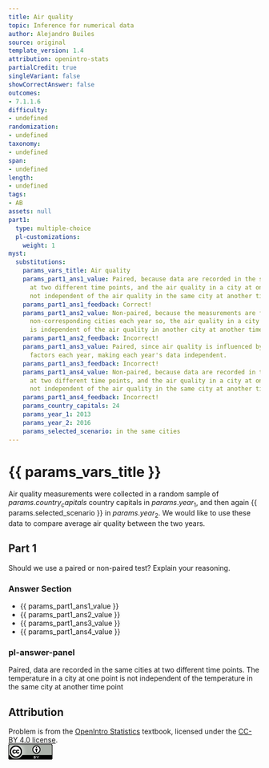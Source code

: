 ```yaml
---
title: Air quality
topic: Inference for numerical data
author: Alejandro Builes
source: original
template_version: 1.4
attribution: openintro-stats
partialCredit: true
singleVariant: false
showCorrectAnswer: false
outcomes:
- 7.1.1.6
difficulty:
- undefined
randomization:
- undefined
taxonomy:
- undefined
span:
- undefined
length:
- undefined
tags:
- AB
assets: null
part1:
  type: multiple-choice
  pl-customizations:
    weight: 1
myst:
  substitutions:
    params_vars_title: Air quality
    params_part1_ans1_value: Paired, because data are recorded in the same cities
      at two different time points, and the air quality in a city at one point is
      not independent of the air quality in the same city at another time point.
    params_part1_ans1_feedback: Correct!
    params_part1_ans2_value: Non-paired, because the measurements are from different,
      non-corresponding cities each year so, the air quality in a city at one point
      is independent of the air quality in another city at another time point.
    params_part1_ans2_feedback: Incorrect!
    params_part1_ans3_value: Paired, since air quality is influenced by many varying
      factors each year, making each year's data independent.
    params_part1_ans3_feedback: Incorrect!
    params_part1_ans4_value: Non-paired, because data are recorded in the same cities
      at two different time points, and the air quality in a city at one point is
      not independent of the air quality in the same city at another time point.
    params_part1_ans4_feedback: Incorrect!
    params_country_capitals: 24
    params_year_1: 2013
    params_year_2: 2016
    params_selected_scenario: in the same cities
---
```

# {{ params_vars_title }}
Air quality measurements were collected in a random sample of ${{ params.country_capitals }}$ country capitals in ${{ params.year_1 }}$, and then again {{ params.selected_scenario }} in ${{ params.year_2 }}$. We would like to use these data to compare average air quality between the two years.

## Part 1

Should we use a paired or non-paired test? Explain your reasoning.

### Answer Section

- {{ params_part1_ans1_value }}
- {{ params_part1_ans2_value }}
- {{ params_part1_ans3_value }}
- {{ params_part1_ans4_value }}

### pl-answer-panel

Paired, data are recorded in the same cities at two different time points. The temperature in a city at one point is not independent of the temperature in the same city at another time point

## Attribution

Problem is from the [OpenIntro Statistics](https://openintro.org/book/os/) textbook, licensed under the [CC-BY 4.0 license](https://creativecommons.org/licenses/by/4.0/).<br>![Image representing the Creative Commons 4.0 BY license.](https://raw.githubusercontent.com/firasm/bits/master/by.png)